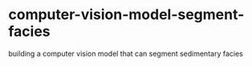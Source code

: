 # computer-vision-model-segment-facies
building a computer vision model that can segment sedimentary facies
